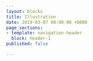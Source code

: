 ```yaml
---
layout: blocks
title: Illustration
date: 2019-03-07 00:00:00 +0000
page_sections:
- template: navigation-header
  block: header-1
published: false

---
```

